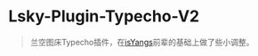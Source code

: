 # Lsky-Plugin-Typecho-V2
> 兰空图床Typecho插件，在[isYangs](https://github.com/isYangs/LskyPro-Plugins)前辈的基础上做了些小调整。
